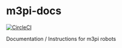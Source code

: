 # m3pi-docs

[![CircleCI](https://circleci.com/gh/s-r-o/m3pi-docs.svg?style=svg)](https://circleci.com/gh/s-r-o/m3pi-docs)

Documentation / Instructions for m3pi robots

